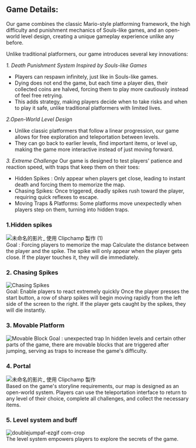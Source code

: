 ## Game Details:
Our game combines the classic Mario-style platforming framework, the high difficulty and punishment mechanics of Souls-like games, and an open-world level design, creating a unique gameplay experience unlike any before.

Unlike traditional platformers, our game introduces several key innovations:

_1. Death Punishment System Inspired by Souls-like Games_
   - Players can respawn infinitely, just like in Souls-like games.
   - Dying does not end the game, but each time a player dies, their collected coins are halved, forcing them to play more cautiously instead of feel free retrying.
   - This adds strategy, making players decide when to take risks and when to play it safe, unlike traditional platformers with limited lives.
     
_2.Open-World Level Design_
  - Unlike classic platformers that follow a linear progression, our game allows for free exploration and teleportation between levels.
  - They can go back to earlier levels, find important items, or level up, making the game more interactive instead of just moving forward.
    
_3. Extreme Challenge_
   Our game is designed to test players' patience and reaction speed, with traps that keep them on their toes:
  - Hidden Spikes : Only appear when players get close, leading to instant death and forcing them to memorize the map.
  - Chasing Spikes: Once triggered, deadly spikes rush toward the player, requiring quick reflexes to escape.
  - Moving Traps & Platforms: Some platforms move unexpectedly when players step on them, turning into hidden traps.
   
### 1.Hidden spikes<br>
![未命名的影片_ 使用 Clipchamp 製作 (1)](https://github.com/user-attachments/assets/231901a7-d750-4e93-aa54-a90b82c08756)<br>
Goal : Forcing players to memorize the map
Calculate the distance between the player and the spike. The spike will only appear when the player gets close. If the player touches it, they will die immediately.

### 2. Chasing Spikes<br>
![Chasing Spikes](https://github.com/user-attachments/assets/d3f80b6d-93bd-4305-8911-750e8cd1b418)<br>
Goal: Enable players to react extremely quickly
Once the player presses the start button, a row of sharp spikes will begin moving rapidly from the left side of the screen to the right. If the player gets caught by the spikes, they will die instantly.

### 3. Movable Platform
![Movable Block](https://github.com/user-attachments/assets/67976fc6-dcc9-4c87-b720-7e4fed49001f)
Goal : unexpected trap
In hidden levels and certain other parts of the game, there are movable blocks that are triggered after jumping, serving as traps to increase the game's difficulty.


### 4. Portal <br>
![未命名的影片_ 使用 Clipchamp 製作](https://github.com/user-attachments/assets/4a4d7bea-0c27-4cf4-a2a9-6fbd98de89d1)<br>
Based on the game's storyline requirements, our map is designed as an open-world system. Players can use the teleportation interface to return to any level of their choice, complete all challenges, and collect the necessary items.


### 5. Level system and buff <br>
![doublejumpaf-ezgif com-crop](https://github.com/user-attachments/assets/78d522f6-e5d3-4873-8a27-f07fe00fd9ba)<br>
The level system empowers players to explore the secrets of the game. 
